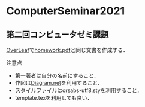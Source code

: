 # ComputerSeminar2021

## 第二回コンピュータゼミ課題

[OverLeaf](https://www.overleaf.com/)で[homework.pdf](https://github.com/kenya15/ComputerSeminar2021/edit/main/homework.pdf)と同じ文書を作成する．

注意点
- 第一著者は自分の名前にすること．
- 作図は[Diagram.net](https://app.diagrams.net/)を利用すること．
- スタイルファイルはorsabs-utf8.styを利用すること．
- template.texを利用しても良い．
